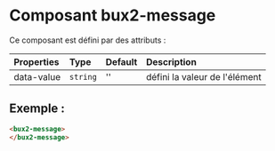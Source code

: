 # Composant bux2-message

Ce composant est défini par des attributs :

| Properties      | Type      | Default | Description                                                  |
| :-------------- | :-------- | :------ | :----------------------------------------------------------- |
| data-value      | `string`  | ''      | défini la valeur de l'élément                                |

## Exemple :

```html
<bux2-message>
</bux2-message>
```
